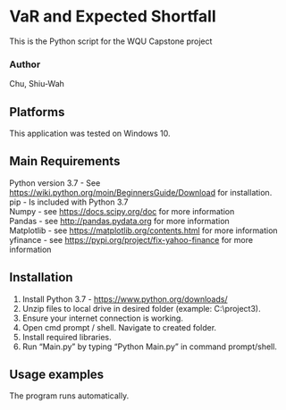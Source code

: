 # VaR and Expected Shortfall
This is the Python script for the WQU Capstone project

### Author
Chu, Shiu-Wah

## Platforms
This application was tested on Windows 10.

## Main Requirements
Python version 3.7 - See https://wiki.python.org/moin/BeginnersGuide/Download for installation.  
pip - Is included with Python 3.7  
Numpy - see https://docs.scipy.org/doc for more information  
Pandas - see http://pandas.pydata.org for more information  
Matplotlib - see https://matplotlib.org/contents.html for more information  
yfinance - see https://pypi.org/project/fix-yahoo-finance for more information  

## Installation
1. Install Python 3.7 - https://www.python.org/downloads/ 
2. Unzip files to local drive in desired folder (example: C:\project3). 
3. Ensure your internet connection is working.
4. Open cmd prompt / shell.  Navigate to created folder.
5. Install required libraries.
6. Run “Main.py” by typing “Python Main.py” in command prompt/shell.


## Usage examples
The program runs automatically.
